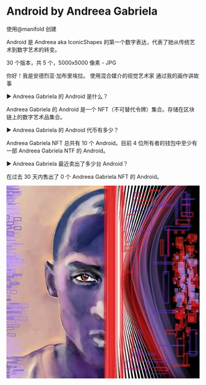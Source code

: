 # Android by Andreea Gabriela

使用@manifold 创建

Android 是 Andreea aka IconicShapes 的第一个数字表达，代表了她从传统艺术到数字艺术的转变。

30 个版本，共 5 个，5000x5000 像素 - JPG

你好！我是安德烈亚·加布里埃拉。 
使用混合媒介的视觉艺术家
通过我的画作讲故事

▶ Andreea Gabriela 的 Android 是什么？

Andreea Gabriela 的 Android 是一个 NFT（不可替代令牌）集合。存储在区块链上的数字艺术品集合。

▶ Andreea Gabriela 的 Android 代币有多少？

Andreea Gabriela NFT 总共有 10 个 Android。目前 4 位所有者的钱包中至少有一部 Andreea Gabriela NTF 的 Android。

▶ Andreea Gabriela 最近卖出了多少台 Android？

在过去 30 天内售出了 0 个 Andreea Gabriela NFT 的 Android。

![unnamed](unnamed.jpg)
